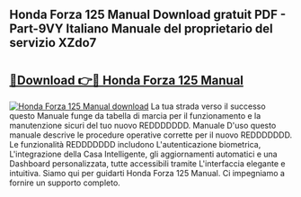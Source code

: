 ## Honda Forza 125 Manual Download gratuit PDF - Part-9VY Italiano Manuale del proprietario del servizio XZdo7

# <h2><a href="http://dfgcvx.blite.top/?on=Honda+Forza+125+Manual">🔗Download 👉🔴 Honda Forza 125 Manual</a></h2>

[![Honda Forza 125 Manual download](https://i.imgur.com/lujVjoI.png)](http://dfgcvx.blite.top/?on=Honda+Forza+125+Manual)
La tua strada verso il successo questo Manuale funge da tabella di marcia per il funzionamento e la manutenzione sicuri del tuo nuovo REDDDDDDD. Manuale D'uso questo manuale descrive le procedure operative corrette per il nuovo REDDDDDDD. Le funzionalità REDDDDDDD includono L'autenticazione biometrica, L'integrazione della Casa Intelligente, gli aggiornamenti automatici e una Dashboard personalizzata, tutte accessibili tramite L'interfaccia elegante e intuitiva. Siamo qui per guidarti Honda Forza 125 Manual. Ci impegniamo a fornire un supporto completo.
